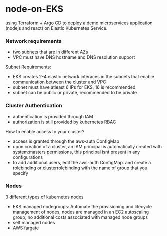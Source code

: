 # node-on-EKS
using Terraform + Argo CD to deploy a demo microservices application (nodejs and react) on Elastic Kubernetes Service.

### Network requirements 

- two subnets that are in different AZs 
- VPC must have DNS hostname and DNS resolution support 

Subnet Requirements: 
- EKS creates 2-4 elastic network interaces in the subnets that enable communication between the cluster and VPC 
- subnet must have atleast 6 IPs for EKS, 16 is recommended 
- subnet can be public or private, recommended to be private 


### Cluster Authentication 
- authentication is provided through IAM 
- authorization is still provided by kubernetes RBAC 

How to enable access to your cluster?

- access is granted through the aws-auth ConfigMap
- upon creation of a cluster, an IAM principal is automatically created with system:masters permissions, this principal isnt present in any configurations 
- to add additional users, edit the aws-auth ConfigMap. and create a rolebinding or clusterrolebinding with the name of group that you specify


### Nodes 

3 different types of kubernetes nodes 
- EKS managed nodegroups: Automate the provisioning and lifecycle management of nodes, nodes are managed in an EC2 autoscaling group, no additional costs associated with managed node groups
- self managed nodes 
- AWS fargate
